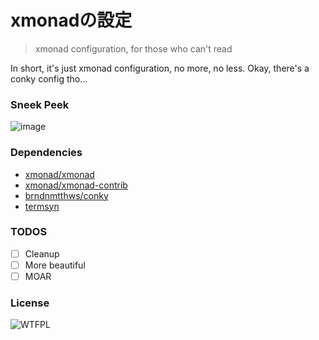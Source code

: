 xmonadの設定
=============

> xmonad configuration, for those who can't read

In short, it's just xmonad configuration, no more, no less.
Okay, there's a conky config tho...

### Sneek Peek
![image](https://user-images.githubusercontent.com/11663545/45263645-79989f80-b457-11e8-9d3a-724c9d4d4c21.png)

### Dependencies
- [xmonad/xmonad](https://github.com/xmonad/xmonad)
- [xmonad/xmonad-contrib](https://github.com/xmonad/xmonad-contrib)
- [brndnmtthws/conky](https://github.com/brndnmtthws/conky)
- [termsyn](https://termsyn.sourceforge.io/)

### TODOS
- [ ] Cleanup
- [ ] More beautiful
- [ ] MOAR

### License
![WTFPL](http://www.wtfpl.net/wp-content/uploads/2012/12/wtfpl-badge-3.png)

